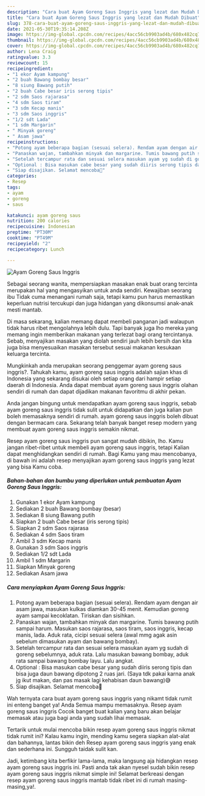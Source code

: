```yaml
---
description: "Cara buat Ayam Goreng Saus Inggris yang lezat dan Mudah Dibuat"
title: "Cara buat Ayam Goreng Saus Inggris yang lezat dan Mudah Dibuat"
slug: 378-cara-buat-ayam-goreng-saus-inggris-yang-lezat-dan-mudah-dibuat
date: 2021-05-30T19:35:14.208Z
image: https://img-global.cpcdn.com/recipes/4acc56cb9903ad4b/680x482cq70/ayam-goreng-saus-inggris-foto-resep-utama.jpg
thumbnail: https://img-global.cpcdn.com/recipes/4acc56cb9903ad4b/680x482cq70/ayam-goreng-saus-inggris-foto-resep-utama.jpg
cover: https://img-global.cpcdn.com/recipes/4acc56cb9903ad4b/680x482cq70/ayam-goreng-saus-inggris-foto-resep-utama.jpg
author: Lena Craig
ratingvalue: 3.3
reviewcount: 15
recipeingredient:
- "1 ekor Ayam kampung"
- "2 buah Bawang bombay besar"
- "8 siung Bawang putih"
- "2 buah Cabe besar iris serong tipis"
- "2 sdm Saos rajarasa"
- "4 sdm Saos tiram"
- "3 sdm Kecap manis"
- "3 sdm Saos inggris"
- "1/2 sdt Lada"
- "1 sdm Margarin"
- " Minyak goreng"
- " Asam jawa"
recipeinstructions:
- "Potong ayam beberapa bagian (sesuai selera). Rendam ayam dengan air asam jawa, masukan kulkas diamkan 30-45 menit. Kemudian goreng ayam sampai kecoklatan. Tiriskan dan sisihkan."
- "Panaskan wajan, tambahkan minyak dan margarine. Tumis bawang putih sampai harum. Masukan saos rajarasa, saos tiram, saos inggris, kecap manis, lada. Aduk rata, cicipi sesuai selera (awal mmg agak asin sebelum dimasukan ayam dan bawang bombay)."
- "Setelah tercampur rata dan sesuai selera masukan ayam yg sudah di goreng sebelumnya, aduk rata. Lalu masukan bawang bombay, aduk rata sampai bawang bombay layu. Lalu angkat."
- "Optional : Bisa masukan cabe besar yang sudah diiris serong tipis dan bisa juga daun bawang dipotong 2 ruas jari. (Saya tdk pakai karna anak jg ikut makan, dan pas masak lagi kehabisan daun bawang)😅"
- "Siap disajikan. Selamat mencoba🥰"
categories:
- Resep
tags:
- ayam
- goreng
- saus

katakunci: ayam goreng saus 
nutrition: 200 calories
recipecuisine: Indonesian
preptime: "PT30M"
cooktime: "PT49M"
recipeyield: "2"
recipecategory: Lunch

---
```



![Ayam Goreng Saus Inggris](https://img-global.cpcdn.com/recipes/4acc56cb9903ad4b/680x482cq70/ayam-goreng-saus-inggris-foto-resep-utama.jpg)

Sebagai seorang wanita, mempersiapkan masakan enak buat orang tercinta merupakan hal yang mengasyikan untuk anda sendiri. Kewajiban seorang ibu Tidak cuma menangani rumah saja, tetapi kamu pun harus memastikan keperluan nutrisi tercukupi dan juga hidangan yang dikonsumsi anak-anak mesti mantab.

Di masa  sekarang, kalian memang dapat membeli panganan jadi walaupun tidak harus ribet mengolahnya lebih dulu. Tapi banyak juga lho mereka yang memang ingin memberikan makanan yang terlezat bagi orang tercintanya. Sebab, menyajikan masakan yang diolah sendiri jauh lebih bersih dan kita juga bisa menyesuaikan masakan tersebut sesuai makanan kesukaan keluarga tercinta. 



Mungkinkah anda merupakan seorang penggemar ayam goreng saus inggris?. Tahukah kamu, ayam goreng saus inggris adalah sajian khas di Indonesia yang sekarang disukai oleh setiap orang dari hampir setiap daerah di Indonesia. Anda dapat membuat ayam goreng saus inggris olahan sendiri di rumah dan dapat dijadikan makanan favoritmu di akhir pekan.

Anda jangan bingung untuk mendapatkan ayam goreng saus inggris, sebab ayam goreng saus inggris tidak sulit untuk didapatkan dan juga kalian pun boleh memasaknya sendiri di rumah. ayam goreng saus inggris boleh dibuat dengan bermacam cara. Sekarang telah banyak banget resep modern yang membuat ayam goreng saus inggris semakin nikmat.

Resep ayam goreng saus inggris pun sangat mudah dibikin, lho. Kamu jangan ribet-ribet untuk membeli ayam goreng saus inggris, tetapi Kalian dapat menghidangkan sendiri di rumah. Bagi Kamu yang mau mencobanya, di bawah ini adalah resep menyajikan ayam goreng saus inggris yang lezat yang bisa Kamu coba.

<!--inarticleads1-->

##### Bahan-bahan dan bumbu yang diperlukan untuk pembuatan Ayam Goreng Saus Inggris:

1. Gunakan 1 ekor Ayam kampung
1. Sediakan 2 buah Bawang bombay (besar)
1. Sediakan 8 siung Bawang putih
1. Siapkan 2 buah Cabe besar (iris serong tipis)
1. Siapkan 2 sdm Saos rajarasa
1. Sediakan 4 sdm Saos tiram
1. Ambil 3 sdm Kecap manis
1. Gunakan 3 sdm Saos inggris
1. Sediakan 1/2 sdt Lada
1. Ambil 1 sdm Margarin
1. Siapkan  Minyak goreng
1. Sediakan  Asam jawa




<!--inarticleads2-->

##### Cara menyiapkan Ayam Goreng Saus Inggris:

1. Potong ayam beberapa bagian (sesuai selera). Rendam ayam dengan air asam jawa, masukan kulkas diamkan 30-45 menit. Kemudian goreng ayam sampai kecoklatan. Tiriskan dan sisihkan.
1. Panaskan wajan, tambahkan minyak dan margarine. Tumis bawang putih sampai harum. Masukan saos rajarasa, saos tiram, saos inggris, kecap manis, lada. Aduk rata, cicipi sesuai selera (awal mmg agak asin sebelum dimasukan ayam dan bawang bombay).
1. Setelah tercampur rata dan sesuai selera masukan ayam yg sudah di goreng sebelumnya, aduk rata. Lalu masukan bawang bombay, aduk rata sampai bawang bombay layu. Lalu angkat.
1. Optional : Bisa masukan cabe besar yang sudah diiris serong tipis dan bisa juga daun bawang dipotong 2 ruas jari. (Saya tdk pakai karna anak jg ikut makan, dan pas masak lagi kehabisan daun bawang)😅
1. Siap disajikan. Selamat mencoba🥰




Wah ternyata cara buat ayam goreng saus inggris yang nikamt tidak rumit ini enteng banget ya! Anda Semua mampu memasaknya. Resep ayam goreng saus inggris Cocok banget buat kalian yang baru akan belajar memasak atau juga bagi anda yang sudah lihai memasak.

Tertarik untuk mulai mencoba bikin resep ayam goreng saus inggris nikmat tidak rumit ini? Kalau kamu ingin, mending kamu segera siapkan alat-alat dan bahannya, lantas bikin deh Resep ayam goreng saus inggris yang enak dan sederhana ini. Sungguh taidak sulit kan. 

Jadi, ketimbang kita berfikir lama-lama, maka langsung aja hidangkan resep ayam goreng saus inggris ini. Pasti anda tak akan nyesel sudah bikin resep ayam goreng saus inggris nikmat simple ini! Selamat berkreasi dengan resep ayam goreng saus inggris mantab tidak ribet ini di rumah masing-masing,ya!.

